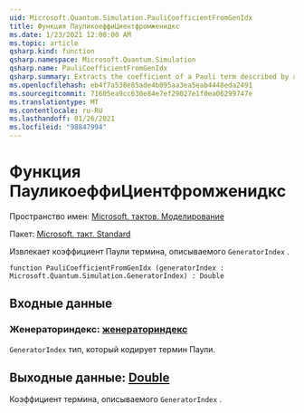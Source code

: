 ```yaml
---
uid: Microsoft.Quantum.Simulation.PauliCoefficientFromGenIdx
title: Функция ПауликоеффиЦиентфромженидкс
ms.date: 1/23/2021 12:00:00 AM
ms.topic: article
qsharp.kind: function
qsharp.namespace: Microsoft.Quantum.Simulation
qsharp.name: PauliCoefficientFromGenIdx
qsharp.summary: Extracts the coefficient of a Pauli term described by a `GeneratorIndex`.
ms.openlocfilehash: eb4f7a538e85ade4b095aa3ea5eab4448eda2491
ms.sourcegitcommit: 71605ea9cc630e84e7ef29027e1f0ea06299747e
ms.translationtype: MT
ms.contentlocale: ru-RU
ms.lasthandoff: 01/26/2021
ms.locfileid: "98847994"
---
```

# <a name="paulicoefficientfromgenidx-function"></a>Функция ПауликоеффиЦиентфромженидкс

Пространство имен: [Microsoft. тактов. Моделирование](xref:Microsoft.Quantum.Simulation)

Пакет: [Microsoft. такт. Standard](https://nuget.org/packages/Microsoft.Quantum.Standard)


Извлекает коэффициент Паули термина, описываемого `GeneratorIndex` .

```qsharp
function PauliCoefficientFromGenIdx (generatorIndex : Microsoft.Quantum.Simulation.GeneratorIndex) : Double
```


## <a name="input"></a>Входные данные

### <a name="generatorindex--generatorindex"></a>Женераториндекс: [женераториндекс](xref:Microsoft.Quantum.Simulation.GeneratorIndex)

`GeneratorIndex` тип, который кодирует термин Паули.



## <a name="output--double"></a>Выходные данные: [Double](xref:microsoft.quantum.lang-ref.double)

Коэффициент термина, описываемого `GeneratorIndex` .